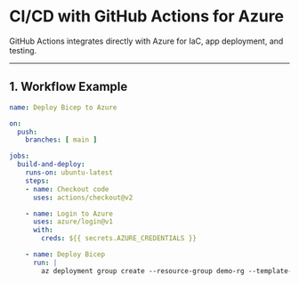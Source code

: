 
# CI/CD with GitHub Actions for Azure

GitHub Actions integrates directly with Azure for IaC, app deployment, and testing.

---

## 1. Workflow Example

```yaml
name: Deploy Bicep to Azure

on:
  push:
    branches: [ main ]

jobs:
  build-and-deploy:
    runs-on: ubuntu-latest
    steps:
    - name: Checkout code
      uses: actions/checkout@v2

    - name: Login to Azure
      uses: azure/login@v1
      with:
        creds: ${{ secrets.AZURE_CREDENTIALS }}

    - name: Deploy Bicep
      run: |
        az deployment group create --resource-group demo-rg --template-file main.bicep
```
